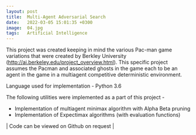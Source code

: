```yaml
---
layout: post
title:  Multi-Agent Adversarial Search
date:   2022-03-05 15:01:35 +0300
image:  04.jpg
tags:   Artificial Intelligence
---
```


This project was created keeping in mind the various Pac-man game variations that were created by Berkley University (http://ai.berkeley.edu/project_overview.html). This specific project assumes the Pacman and associated ghosts in the game each to be an agent in the game in a multiagent competitive deterministic environment. 

Language used for implementation - Python 3.6

The following utilities were implemented as a part of this project - 
- Implementation of multiagent minimax algorithm with Alpha Beta pruning
- Implementation of Expectimax algorithms (with evaluation functions)

| Code can be viewed on Github on request |
